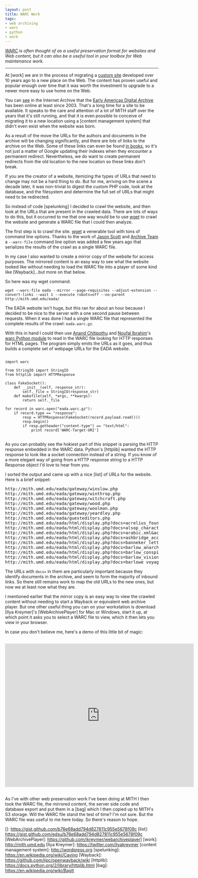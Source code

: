 ```yaml
---
layout: post
title: WARC Work
tags:
- web archiving
- warc
- python
- work
---
```


*[WARC] is often thought of as a useful preservation format for websites
and Web content, but it can also be a useful tool in your toolbox for 
Web maintenance work.*

---

At [work] we are in the process of migrating a [custom site] developed over 10
years ago to a new place on the Web. The content has proven useful and popular
enough over time that it was worth the investment to upgrade to a newer more
easy to use home on the Web.

You can [see] in the Internet Archive that the [Early Americas Digital Archive]
has been online at least since 2003. That's a long time for a site to be
available. It speaks to the care and attention of a lot of MITH staff over the
years that it's still running, and that it is even possible to conceive of
migrating it to a new location using a [content management system] that didn't
even exist when the website was born.

As a result of the move the URLs for the authors and documents in the archive
will be changing significantly, and there are *lots* of links to the archive on
the Web.  Some of these links can even be found [in books], so it's not just a
matter of Google updating their indexes when they encounter a permanent redirect.
Nevertheless, we do want to create permanent redirects from the old location to
the new location so these links don't break.

If you are the creator of a website, itemizing the types of URLs that need to
change may not be a hard thing to do. But for me, arriving on the scene a decade
later, it was non-trivial to digest the custom PHP code, look at the database,
and the filesystem and determine the full set of URLs that might need to be
redirected.

So instead of code [spelunking] I decided to crawl the website, and then look at
the URLs that are present in the crawled data. There are lots of ways to do
this, but it occurred to me that one way would be to use [wget] to crawl the
website and generate a WARC file that I could then analyze.

The first step is to crawl the site. [wget] a venerable tool with tons of
command line options. Thanks to the work of [Jason Scott] and [Archive Team] a
`--warc-file` command line option was added a few years ago that serializes the
results of the crawl as a single WARC file. 

In my case I also wanted to create a mirror copy of the website for access
purposes. The mirrored content is an easy way to see what the website looked
like without needing to load the WARC file into a player of some kind like
[Wayback]...but more on that below.

So here was my wget command:

```
wget --warc-file eada --mirror --page-requisites --adjust-extension --convert-links --wait 1 --execute robots=off --no-parent http://mith.umd.edu/eada/
```

The EADA website isn't huge, but this ran for about an hour because I
decided to be nice to the server with a one second pause between requests. When
it was done I had a single WARC file that represented the complete results of 
the crawl: `eada.warc.gz`. 

With this in hand I could then use [Anand Chitipothu] and [Noufal Ibrahim]'s
[warc Python module] to read in the WARC file looking for HTTP responses for 
HTML pages. The program simply emits the URLs as it goes, and thus builds a
complete set of webpage URLs for the EADA website.

<pre>
<code class="python">
import warc

from StringIO import StringIO
from httplib import HTTPResponse

class FakeSocket():
    def __init__(self, response_str):
        self._file = StringIO(response_str)
    def makefile(self, *args, **kwargs):
        return self._file

for record in warc.open("eada.warc.gz"):
    if record.type == "response":
        resp = HTTPResponse(FakeSocket(record.payload.read()))
        resp.begin()
        if resp.getheader("content-type") == "text/html":
            print record['WARC-Target-URI']
</code>
</pre>

As you can probably see the hokiest part of this snippet is parsing the HTTP
response embedded in the WARC data. Python's [httplib] wanted the HTTP response
to look like a socket connection instead of a string. If 
you know of a more elegant way of going from a HTTP response string to a 
HTTP Response object I'd love to hear from you.

I sorted the output and came up with a nice [list] of URLs for the website.
Here is a brief snippet:

<pre>
http://mith.umd.edu/eada/gateway/winslow.php
http://mith.umd.edu/eada/gateway/winthrop.php
http://mith.umd.edu/eada/gateway/witchcraft.php
http://mith.umd.edu/eada/gateway/wood.php
http://mith.umd.edu/eada/gateway/woolman.php
http://mith.umd.edu/eada/gateway/yeardley.php
http://mith.umd.edu/eada/guesteditors.php
http://mith.umd.edu/eada/html/display.php?docs=acrelius_founding.xml&action=show
http://mith.umd.edu/eada/html/display.php?docs=alsop_character.xml&action=show
http://mith.umd.edu/eada/html/display.php?docs=arabic.xml&action=show
http://mith.umd.edu/eada/html/display.php?docs=ashbridge_account.xml&action=show
http://mith.umd.edu/eada/html/display.php?docs=banneker_letter.xml&action=show
http://mith.umd.edu/eada/html/display.php?docs=barlow_anarchiad.xml&action=show
http://mith.umd.edu/eada/html/display.php?docs=barlow_conspiracy.xml&action=show
http://mith.umd.edu/eada/html/display.php?docs=barlow_vision.xml&action=show
http://mith.umd.edu/eada/html/display.php?docs=barlowe_voyage.xml&action=show
</pre>

The URLs with `docs=` in them are particularly important because they identify 
documents in the archive, and seem to form the majority of inbound links. So
there still remains work to map the old URLs to the new ones, but now we at
least now what they are.

I mentioned earlier that the mirror copy is an easy way to view the crawled
content without needing to start a Wayback or equivalent web archive player. But
one other useful thing you can on your workstation is download [Ilya Kreymer]'s
[WebArchivePlayer] for Mac or Windows, start it up, at which point it asks you
to select a WARC file to view, which it then lets you view in your browser.

In case you don't believe me, here's a demo of this little bit of magic:

<div style="text-align: center; margin-top: 30px; margin-bottom: 30px;">
<iframe width="620" height="470" src="https://www.youtube.com/embed/47mga_b1SrY"
frameborder="0" allowfullscreen></iframe>
</div>

As I've with other web preservation work I've been doing at MITH 
I then took the WARC file, the mirrored content, the server side code and 
database export and put them in a [bag] which I then copied up to MITH's S3 
storage.  Will the WARC file stand the test of time? I'm not sure. But the WARC
file was useful to me here today. So there's reason to hope.

[custom site]: http://mith.umd.edu/eada/
[Early Americas Digital Archive]: http://mith.umd.edu/eada/
[see]: https://web.archive.org/web/20040204170010/http://www.mith2.umd.edu/eada/index.jsp
[in books]: https://www.google.com/search?tbm=bks&q=edu%2Feada
[wget]: https://www.gnu.org/software/wget/ 
[Noufal Ibrahim]: https://github.com/nibrahim
[Anand Chitipothu]: https://github.com/anandology
[warc Python module]: https://github.com/internetarchive/warc
[WARC]: http://iipc.github.io/warc-specifications/
[Jason Scott]: https://twitter.com/textfiles
[Archive Team]: http://www.archiveteam.org
[]: https://gist.github.com/b76e68add794d827811c955e5678f09c
[list]: https://gist.github.com/edsu/b76e68add794d827811c955e5678f09c
[WebArchivePlayer]: https://github.com/ikreymer/webarchiveplayer]
[work]: http://mith.umd.edu
[Ilya Kreymer]: https://twitter.com/ilyakreymer
[content management system]: http://wordpress.org
[spelunking]: https://en.wikipedia.org/wiki/Caving
[Wayback]: https://github.com/iipc/openwayback/wiki
[httplib]: https://docs.python.org/2/library/httplib.html
[bag]: https://en.wikipedia.org/wiki/BagIt
